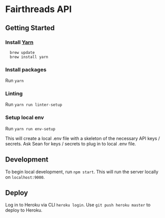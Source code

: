 # Fairthreads API

## Getting Started

### Install [Yarn](https://yarnpkg.com/en/docs/install#mac-tab)
```
  brew update
  brew install yarn
```
### Install packages
Run `yarn`

### Linting
Run `yarn run linter-setup`

### Setup local env
Run `yarn run env-setup`

This will create a local .env file with a skeleton of the necessary API keys / secrets. Ask Sean for keys / secrets to plug in to local .env file.

## Development
To begin local development, run `npm start`. This will run the server locally on `localhost:9000`.

## Deploy
Log in to Heroku via CLI `heroku login`.
Use `git push heroku master` to deploy to Heroku.
